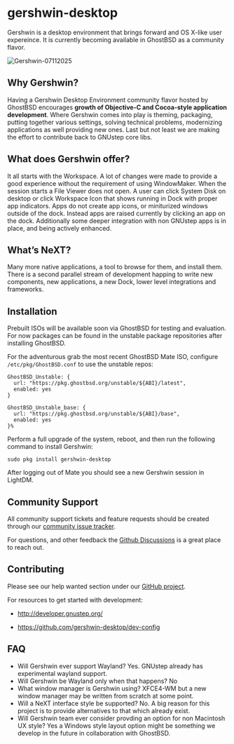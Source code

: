 # gershwin-desktop
Gershwin is a desktop environment that brings forward and OS X-like user expereince.  It is currently becoming available in GhostBSD as a community flavor.

![Gershwin-07112025](https://github.com/user-attachments/assets/9d3638c5-5fb1-49d6-9d17-1ea73d809548)

## Why Gershwin?

Having a Gershwin Desktop Environment community flavor hosted by GhostBSD encourages **growth of Objective-C and Cocoa-style application development**.  Where Gershwin comes into play is theming, packaging, putting together various settings, solving technical problems, modernizing applications as well providing new ones.  Last but not least we are making the effort to contribute back to GNUstep core libs.

## What does Gershwin offer?

It all starts with the Workspace.  A lot of changes were made to provide a good experience without the requirement of using WindowMaker.  When the session starts a File Viewer does not open.  A user can click System Disk on desktop or click Workspace Icon that shows running in Dock with proper app indicators.  Apps do not create app icons, or miniturized windows outside of the dock.  Instead apps are raised currently by clicking an app on the dock.  Additionally some deeper integration with non GNUstep apps is in place, and being actively enhanced.

## What’s NeXT?

Many more native applications, a tool to browse for them, and install them.  There is a second parallel stream of development happing to write new components, new applications, a new Dock, lower level integrations and frameworks.

## Installation

Prebuilt ISOs will be available soon via GhostBSD for testing and evaluation.  For now packages can be found in the unstable package repositories after installing GhostBSD.

For the adventurous grab the most recent GhostBSD Mate ISO, configure `/etc/pkg/GhostBSD.conf` to use the unstable repos:

```
GhostBSD_Unstable: {
  url: "https://pkg.ghostbsd.org/unstable/${ABI}/latest",
  enabled: yes
}

GhostBSD_Unstable_base: {
  url: "https://pkg.ghostbsd.org/unstable/${ABI}/base",
  enabled: yes
}%
```

Perform a full upgrade of the system, reboot, and then run the following command to install Gershwin:

```
sudo pkg install gershwin-desktop
```

After logging out of Mate you should see a new Gershwin session in LightDM.

## Community Support

All community support tickets and feature requests should be created through our [community issue tracker](https://github.com/gershwin-desktop/issues).

For questions, and other feedback the [Github Discussions](https://github.com/orgs/gershwin-desktop/discussions) is a great place to reach out.  

## Contributing

Please see our help wanted section under our [GitHub project](https://github.com/orgs/gershwin-desktop/projects/1).

For resources to get started with development:

* http://developer.gnustep.org/

* https://github.com/gershwin-desktop/dev-config

## FAQ

* Will Gershwin ever support Wayland?  Yes.  GNUstep already has experimental wayland support.  
* Will Gershwin be Wayland only when that happens?  No
* What window manager is Gershwin using?  XFCE4-WM but a new window manager may be written from scratch at some point.
* Will a NeXT interface style be supported?  No.  A big reason for this project is to provide alternatives to that which already exist.
* Will Gershwin team ever consider provding an option for non Macintosh UX style?  Yes a Windows style layout option might be something we develop in the future in collaboration with GhostBSD.
